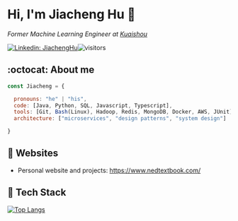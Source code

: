 <h1> Hi, I'm Jiacheng Hu 👋 </h1>

<p><em>Former Machine Learning Engineer at <a href="https://www.kuaishou.com/">Kuaishou</a>
</em></p>

[![Linkedin: JiachengHu](https://img.shields.io/badge/-JiachengHu-blue?style=flat-square&logo=Linkedin&logoColor=white&link=https://www.linkedin.com/in/jiacheng-hu-456553198/)](https://www.linkedin.com/in/jiacheng-hu-456553198/)![visitors](https://visitor-badge.laobi.icu/badge?page_id=NEDONION.NEDONION)
<!-- [![GitHub NEDONION](https://img.shields.io/github/followers/NEDONION?label=follow&style=social)](https://github.com/NEDONION) -->

## :octocat: About me
```javascript
const Jiacheng = {

  pronouns: "he" | "his",
  code: [Java, Python, SQL, Javascript, Typescript],
  tools: [Git, Bash(Linux), Hadoop, Redis, MongoDB, Docker, AWS, JUnit],
  architecture: ["microservices", "design patterns", "system design"]

}
```

## 📝 Websites
- Personal website and projects: https://www.nedtextbook.com/

## 🔧 Tech Stack

[![Top Langs](https://github-readme-stats.vercel.app/api/top-langs/?username=NEDONION&layout=compact)](https://github.com/anuraghazra/github-readme-stats)
